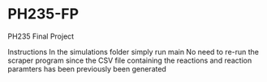 # PH235-FP
PH235 Final Project

Instructions
In the simulations folder simply run main
No need to re-run the scraper program since the CSV file containing the reactions and reaction paramters has been previously been generated
